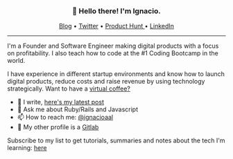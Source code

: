 <h3 align="center">👋 Hello there! I'm Ignacio.</h3>

<p align="center">
  <a href="https://ignacio.al">Blog</a> •
  <a href="https://twitter.com/ignacioaal">Twitter</a> •
  <a href="https://www.producthunt.com/@ignacioaal/">Product Hunt </a> •
  <a href="https://www.linkedin.com/in/ignacioaal/">LinkedIn</a>
</p>

---

I'm a Founder and Software Engineer making digital products with a focus on profitability. I also teach how to code at the #1 Coding Bootcamp in the world.

I have experience in different startup environments and know how to launch digital products, reduce costs and raise revenue by using technology strategically. Want to have a [virtual coffee?](https://calendly.com/ignacioaal/30min)

- 🔭  I write, [here's my latest post](https://www.ignacio.al/how-to-get-a-job-after-a-coding-bootcamp.html)
- 💬  Ask me about Ruby/Rails and Javascript
- 📫  How to reach me: <a href="https://twitter.com/ignacioaal">@ignacioaal</a> 
- 🦊  My other profile is a [Gitlab](https://gitlab.com/nachoal)

<span align="center">Subscribe to my list to get tutorials, summaries and notes about the tech I'm learning: [here](https://motivated-experimenter-9595.ck.page/fde0b71410) </span>

